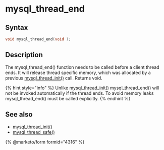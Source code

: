 # mysql\_thread\_end

## Syntax

```c
void mysql_thread_end(void );
```

## Description

The mysql\_thread\_end() function needs to be called before a client thread ends. It will release thread specific memory, which was allocated by a previous [mysql\_thread\_init()](mysql_thread_init.md) call. Returns void.

{% hint style="info" %}
Unlike [mysql\_thread\_init()](mysql_thread_init.md) mysql\_thread\_end() will not be invoked automatically if the thread ends. To avoid memory leaks mysql\_thread\_end() must be called explicitly.
{% endhint %}

## See also

* [mysql\_thread\_init()](mysql_thread_init.md)
* [mysql\_thread\_safe()](mysql_thread_safe.md)

{% @marketo/form formid="4316" %}
